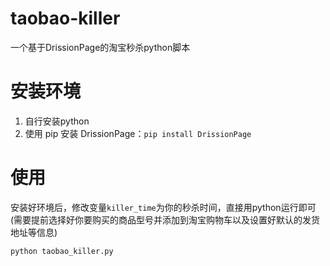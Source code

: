 # taobao-killer

一个基于DrissionPage的淘宝秒杀python脚本

# 安装环境

1. 自行安装python
2. 使用 pip 安装 DrissionPage：`pip install DrissionPage`

# 使用

安装好环境后，修改变量`killer_time`为你的秒杀时间，直接用python运行即可(需要提前选择好你要购买的商品型号并添加到淘宝购物车以及设置好默认的发货地址等信息)

```python
python taobao_killer.py
```
